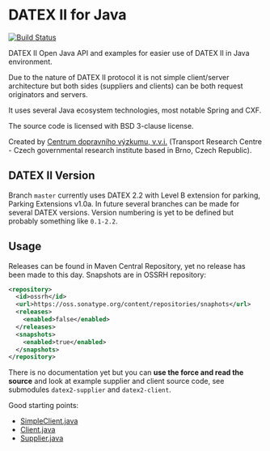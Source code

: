 DATEX II for Java
=================

[![Build Status](https://travis-ci.org/cdvcz/datex2.svg?branch=master)](https://travis-ci.org/cdvcz/datex2)

DATEX II Open Java API and examples for easier use of DATEX II in Java
environment.

Due to the nature of DATEX II protocol it is not simple client/server
architecture but both sides (suppliers and clients) can be both
request originators and servers.

It uses several Java ecosystem technologies, most notable Spring and
CXF.

The source code is licensed with BSD 3-clause license.

Created by [Centrum dopravního výzkumu, v.v.i.](http://www.cdv./cz)
(Transport Research Centre - Czech governmental research institute based in
Brno, Czech Republic).

DATEX II Version
----------------
Branch `master` currently uses DATEX 2.2 with Level B extension for parking, Parking Extensions v1.0a.
In future several branches can be made for several DATEX versions. Version numbering is yet to be defined but probably something like `0.1-2.2`.

Usage
-----

Releases can be found in Maven Central Repository, yet no release has been made to this day. Snapshots are in OSSRH repository:
```xml
<repository>
  <id>ossrh</id>
  <url>https://oss.sonatype.org/content/repositories/snaphots</url>
  <releases>
    <enabled>false</enabled>
  </releases>
  <snapshots>
    <enabled>true</enabled>
  </snapshots>
</repository>
```

There is no documentation yet but you can **use the force and read the source** and look at example supplier and client source code, see submodules `datex2-supplier` and `datex2-client`.

Good starting points:
- [SimpleClient.java](blob/master/datex2-client/src/main/java/cz/cdv/datex2/client/SimpleClient.java)
- [Client.java](blob/master/datex2-client/src/main/java/cz/cdv/datex2/client/Client.java)
- [Supplier.java](blob/master/datex2-supplier/src/main/java/cz/cdv/datex2/supplier/Supplier.java)
